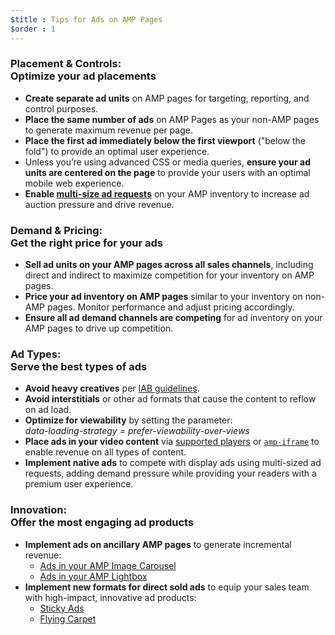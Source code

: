 ```yaml
---
$title : Tips for Ads on AMP Pages
$order : 1
---
```


### Placement & Controls: <br /> Optimize your ad placements

- **Create separate ad units** on AMP pages for targeting, reporting, and control purposes.
- **Place the same number of ads** on AMP Pages as your non-AMP pages to generate maximum revenue per page.
- **Place the first ad immediately below the first viewport** ("below the fold") to provide an optimal user experience.
- Unless you’re using advanced CSS or media queries, **ensure your ad units are centered on the page** to provide your users with an optimal mobile web experience.
- **Enable <a href="https://github.com/ampproject/amphtml/tree/master/ads#support-for-multi-size-ad-requests">multi-size ad requests</a>** on your AMP inventory to increase ad auction pressure and drive revenue.

### Demand & Pricing: <br /> Get the right price for your ads

- **Sell ad units on your AMP pages across all sales channels**, including direct and indirect to maximize competition for your inventory on AMP pages.
- **Price your ad inventory on AMP pages** similar to your inventory on non-AMP pages. Monitor performance and adjust pricing accordingly.
- **Ensure all ad demand channels are competing** for ad inventory on your AMP pages to drive up competition.

### Ad Types: <br /> Serve the best types of ads

- **Avoid heavy creatives** per <a href="http://www.iab.com/wp-content/uploads/2015/11/IAB_Display_Mobile_Creative_Guidelines_HTML5_2015.pdf">IAB guidelines</a>.
- **Avoid interstitials** or other ad formats that cause the content to reflow on ad load.
- **Optimize for viewability** by setting the parameter:<br /> 
<em>data-loading-strategy = prefer-viewability-over-views</em>
- **Place ads in your video content** via [supported players](https://www.ampproject.org/docs/reference/components#media) or [`amp-iframe`](https://ampbyexample.com/components/amp-iframe/) to enable revenue on all types of content.
- **Implement native ads** to compete with display ads using multi-sized ad requests, adding demand pressure while providing your readers with a premium user experience.

### Innovation: <br /> Offer the most engaging ad products

- **Implement ads on ancillary AMP pages** to generate incremental revenue:
    - [Ads in your AMP Image Carousel](https://github.com/jasti/amp-ads-testing/blob/master/dfp-amp-testing/amp_tests/amp-carousel-demo.html)
    - [Ads in your AMP Lightbox](https://github.com/jasti/amp-ads-testing/blob/master/dfp-amp-testing/amp_tests/amp-lightbox-demo.html)
- **Implement new formats for direct sold ads** to equip your sales team with high-impact, innovative ad products:
    - [Sticky Ads](https://ampbyexample.com/components/amp-sticky-ad/)
    - [Flying Carpet](https://ampbyexample.com/components/amp-fx-flying-carpet/)
